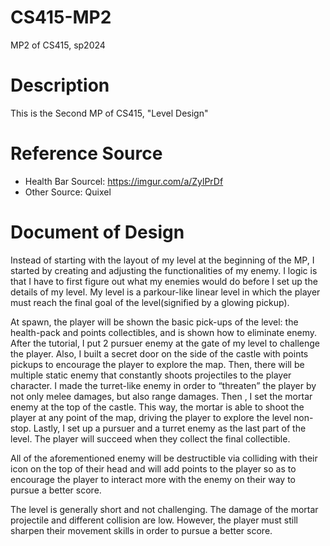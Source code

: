# CS415-MP2
MP2 of CS415, sp2024

# Description
This is the Second MP of CS415, "Level Design"

# Reference Source
* Health Bar Sourcel: https://imgur.com/a/ZylPrDf
* Other Source: Quixel

# Document of Design
  Instead of starting with the layout of my level at the beginning of the MP, I started by creating and adjusting the functionalities of my enemy. I logic is that I have to first figure out what my enemies would do before I set up the details of my level. My level is a parkour-like linear level in which the player must reach the final goal of the level(signified by a glowing pickup). 
  
  At spawn, the player will be shown the basic pick-ups of the level: the health-pack and points collectibles, and is shown how to eliminate enemy. After the tutorial, I put 2 pursuer enemy at the gate of my level to challenge the player. Also, I built a secret door on the side of the castle with points pickups to encourage the player to explore the map. Then, there will be multiple static enemy that constantly shoots projectiles to the player character. I made the turret-like enemy in order to “threaten” the player by not only melee damages, but also range damages. Then , I set the mortar enemy at the top of the castle. This way, the mortar is able to shoot the player at any point of the map, driving the player to explore the level non-stop. Lastly, I set up a pursuer and a turret enemy as the last part of the level. The player will succeed when they collect the final collectible. 
 
  All of the aforementioned enemy will be destructible via colliding with their icon on the top of their head and will add points to the player so as to encourage the player to interact more with the enemy on their way to pursue a better score. 

  The level is generally short and not challenging. The damage of the mortar projectile and different collision are low. However, the player must still sharpen their movement skills in order to pursue a better score.
